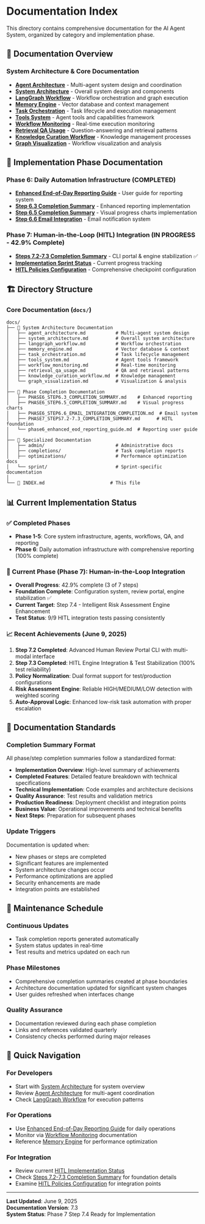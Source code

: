 # Documentation Index

This directory contains comprehensive documentation for the AI Agent System, organized by category and implementation phase.

## 📖 Documentation Overview

### System Architecture & Core Documentation
- **[Agent Architecture](agent_architecture.md)** - Multi-agent system design and coordination
- **[System Architecture](system_architecture.md)** - Overall system design and components
- **[LangGraph Workflow](langgraph_workflow.md)** - Workflow orchestration and graph execution
- **[Memory Engine](memory_engine.md)** - Vector database and context management
- **[Task Orchestration](task_orchestration.md)** - Task lifecycle and execution management
- **[Tools System](tools_system.md)** - Agent tools and capabilities framework
- **[Workflow Monitoring](workflow_monitoring.md)** - Real-time execution monitoring
- **[Retrieval QA Usage](retrieval_qa_usage.md)** - Question-answering and retrieval patterns
- **[Knowledge Curation Workflow](knowledge_curation_workflow.md)** - Knowledge management processes
- **[Graph Visualization](graph_visualization.md)** - Workflow visualization and analysis

## 🚀 Implementation Phase Documentation

### Phase 6: Daily Automation Infrastructure (COMPLETED)
- **[Enhanced End-of-Day Reporting Guide](phase6_enhanced_eod_reporting_guide.md)** - User guide for reporting system
- **[Step 6.3 Completion Summary](PHASE6_STEP6.3_COMPLETION_SUMMARY.md)** - Enhanced reporting implementation
- **[Step 6.5 Completion Summary](PHASE6_STEP6.5_COMPLETION_SUMMARY.md)** - Visual progress charts implementation
- **[Step 6.6 Email Integration](PHASE6_STEP6.6_EMAIL_INTEGRATION_COMPLETION.md)** - Email notification system

### Phase 7: Human-in-the-Loop (HITL) Integration (IN PROGRESS - 42.9% Complete)
- **[Steps 7.2-7.3 Completion Summary](PHASE7_STEPS7.2-7.3_COMPLETION_SUMMARY.md)** - CLI portal & engine stabilization ✅
- **[Implementation Sprint Status](../data/sprints/sprint_phase7_Human-in-the-Loop.txt)** - Current progress tracking
- **[HITL Policies Configuration](../config/hitl_policies.yaml)** - Comprehensive checkpoint configuration

## 🏗️ Directory Structure

### Core Documentation (`docs/`)
```
docs/
├── 📄 System Architecture Documentation
│   ├── agent_architecture.md           # Multi-agent system design
│   ├── system_architecture.md          # Overall system architecture
│   ├── langgraph_workflow.md           # Workflow orchestration
│   ├── memory_engine.md                # Vector database & context
│   ├── task_orchestration.md           # Task lifecycle management
│   ├── tools_system.md                 # Agent tools framework
│   ├── workflow_monitoring.md          # Real-time monitoring
│   ├── retrieval_qa_usage.md           # QA and retrieval patterns
│   ├── knowledge_curation_workflow.md  # Knowledge management
│   └── graph_visualization.md          # Visualization & analysis
│
├── 📁 Phase Completion Documentation
│   ├── PHASE6_STEP6.3_COMPLETION_SUMMARY.md    # Enhanced reporting
│   ├── PHASE6_STEP6.5_COMPLETION_SUMMARY.md    # Visual progress charts
│   ├── PHASE6_STEP6.6_EMAIL_INTEGRATION_COMPLETION.md  # Email system
│   ├── PHASE7_STEPS7.2-7.3_COMPLETION_SUMMARY.md      # HITL foundation
│   └── phase6_enhanced_eod_reporting_guide.md  # Reporting user guide
│
├── 📁 Specialized Documentation
│   ├── admin/                          # Administrative docs
│   ├── completions/                    # Task completion reports
│   ├── optimizations/                  # Performance optimization docs
│   └── sprint/                         # Sprint-specific documentation
│
└── 📄 INDEX.md                        # This file
```

## 📊 Current Implementation Status

### ✅ Completed Phases
- **Phase 1-5**: Core system infrastructure, agents, workflows, QA, and reporting
- **Phase 6**: Daily automation infrastructure with comprehensive reporting (100% complete)

### 🔄 Current Phase (Phase 7): Human-in-the-Loop Integration
- **Overall Progress**: 42.9% complete (3 of 7 steps)
- **Foundation Complete**: Configuration system, review portal, engine stabilization ✅
- **Current Target**: Step 7.4 - Intelligent Risk Assessment Engine Enhancement
- **Test Status**: 9/9 HITL integration tests passing consistently

### 📈 Recent Achievements (June 9, 2025)
1. **Step 7.2 Completed**: Advanced Human Review Portal CLI with multi-modal interface
2. **Step 7.3 Completed**: HITL Engine Integration & Test Stabilization (100% test reliability)
3. **Policy Normalization**: Dual format support for test/production configurations
4. **Risk Assessment Engine**: Reliable HIGH/MEDIUM/LOW detection with weighted scoring
5. **Auto-Approval Logic**: Enhanced low-risk task automation with proper escalation

## 📝 Documentation Standards

### Completion Summary Format
All phase/step completion summaries follow a standardized format:
- **Implementation Overview**: High-level summary of achievements
- **Completed Features**: Detailed feature breakdown with technical specifications
- **Technical Implementation**: Code examples and architecture decisions
- **Quality Assurance**: Test results and validation metrics
- **Production Readiness**: Deployment checklist and integration points
- **Business Value**: Operational improvements and technical benefits
- **Next Steps**: Preparation for subsequent phases

### Update Triggers
Documentation is updated when:
- New phases or steps are completed
- Significant features are implemented
- System architecture changes occur
- Performance optimizations are applied
- Security enhancements are made
- Integration points are established

## 🔄 Maintenance Schedule

### Continuous Updates
- Task completion reports generated automatically
- System status updates in real-time
- Test results and metrics updated on each run

### Phase Milestones
- Comprehensive completion summaries created at phase boundaries
- Architecture documentation updated for significant system changes
- User guides refreshed when interfaces change

### Quality Assurance
- Documentation reviewed during each phase completion
- Links and references validated quarterly
- Consistency checks performed during major releases

## 🎯 Quick Navigation

### For Developers
- Start with [System Architecture](system_architecture.md) for system overview
- Review [Agent Architecture](agent_architecture.md) for multi-agent coordination
- Check [LangGraph Workflow](langgraph_workflow.md) for execution patterns

### For Operations
- Use [Enhanced End-of-Day Reporting Guide](phase6_enhanced_eod_reporting_guide.md) for daily operations
- Monitor via [Workflow Monitoring](workflow_monitoring.md) documentation
- Reference [Memory Engine](memory_engine.md) for performance optimization

### For Integration
- Review current [HITL Implementation Status](../data/sprints/sprint_phase7_Human-in-the-Loop.txt)
- Check [Steps 7.2-7.3 Completion Summary](PHASE7_STEPS7.2-7.3_COMPLETION_SUMMARY.md) for foundation details
- Examine [HITL Policies Configuration](../config/hitl_policies.yaml) for integration points

---

**Last Updated**: June 9, 2025  
**Documentation Version**: 7.3  
**System Status**: Phase 7 Step 7.4 Ready for Implementation
